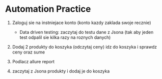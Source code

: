 # Automation Practice

1. Zaloguj sie na instniejace konto (konto kazdy zaklada swoje recznie)

    - Data driven testing: zaczytaj do testu dane z Jsona (tak aby jeden test odpalil sie kilka razy na roznych danych)

2. Dodaj 2 produkty do koszyka (odczytaj ceny) idz do koszyka i sprawdz ceny oraz sume

3. Podlacz allure report

4. zaczytaj z Jsona produkty i dodaj je do koszyka